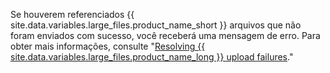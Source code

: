 Se houverem referenciados {{ site.data.variables.large_files.product_name_short }} arquivos que não foram enviados com sucesso, você receberá uma mensagem de erro. Para obter mais informações, consulte "[Resolving {{ site.data.variables.large_files.product_name_long }} upload failures](/articles/resolving-git-large-file-storage-upload-failures)."
